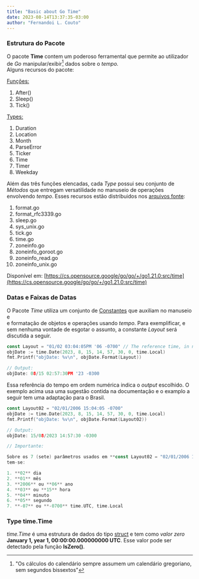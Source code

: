 ```yaml
---
title: "Basic about Go Time"
date: 2023-08-14T13:37:35-03:00
author: "Fernandoi L. Couto"
---
```

### Estrutura do Pacote 


O pacote **Time** contem um poderoso ferramental que permite ao utilizador de _Go_ manipular/exibir[^1] dados sobre o _tempo._  
Alguns recursos do pacote:

[Funções:](https://pkg.go.dev/time@go1.21.0#pkg-functions)
1. After()
2. Sleep()
3. Tick()

[Types:](https://pkg.go.dev/time@go1.21.0#pkg-types)
1. Duration
2. Location
3. Month
4. ParseError
5. Ticker
6. Time
7. Timer
8. Weekday

Além das três funções elencadas, cada _Type_ possui seu conjunto de _Métodos_ que entregam versatilidade no manuseio 
de operações envolvendo _tempo_. Esses recursos estão distribuidos nos [arquivos fonte](https://pkg.go.dev/time@go1.21.0#section-sourcefiles): 

1. format.go
2. format_rfc3339.go
3. sleep.go
4. sys_unix.go
5. tick.go
6. time.go
7. zoneinfo.go
8. zoneinfo_goroot.go
9. zoneinfo_read.go
10. zoneinfo_unix.go

Disponível em: [https://cs.opensource.google/go/go/+/go1.21.0:src/time](https://cs.opensource.google/go/go/+/go1.21.0:src/time)


### Datas e Faixas de Datas


O Pacote _Time_ utiliza um conjunto de [Constantes](https://pkg.go.dev/time@go1.21.0#pkg-constants) que auxiliam no manuseio e  
e formatação de objetos e operações usando _tempo_. Para exemplificar, e sem nenhuma vontade de esgotar o assunto, a constante 
_Layout_ será discutida a seguir.

```Go
const Layout = "01/02 03:04:05PM '06 -0700" // The reference time, in numerical order.
objDate := time.Date(2023, 8, 15, 14, 57, 30, 0, time.Local)
fmt.Printf("objDate: %v\n", objDate.Format(Layout))

// Output:
objDate: 08/15 02:57:30PM '23 -0300
```

Essa referência do tempo em ordem numérica indica o _output_ escolhido. O exemplo acima usa uma sugestão contida na documentação 
e o examplo a seguir tem uma adaptação para o Brasil.

```Go
const Layout02 = "02/01/2006 15:04:05 -0700"
objDate := time.Date(2023, 8, 15, 14, 57, 30, 0, time.Local)
fmt.Printf("objDate: %v\n", objDate.Format(Layout02))

// Output:
objDate: 15/08/2023 14:57:30 -0300

// Importante: 

Sobre os 7 (sete) parâmetros usados em **const Layout02 = "02/01/2006 15:04:05 -0700"**, 
tem-se:

1. **02** dia
2. **01** mês
3. **2006** ou **06** ano
4. **03** ou **15** hora
5. **04** minuto
6. **05** segundo
7. **-07** ou **-0700** time.UTC, time.Local

```

### Type time.Time 


_time.Time_ é uma estrutura de dados do tipo [struct](https://go.dev/ref/spec#Struct_types) e tem como _valor zero_ 
**January 1, year 1, 00:00:00.000000000 UTC**. Esse valor pode ser detectado pela função **IsZero()**. 






[^1]: "Os cálculos do calendário sempre assumem um calendário gregoriano, sem segundos bissextos"


